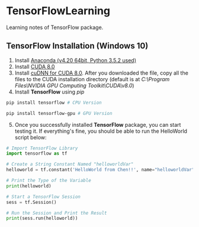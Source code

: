 # TensorFlowLearning
Learning notes of TensorFlow package.

## TensorFlow Installation (Windows 10)
1. Install [Anaconda (v4.20 64bit, Python 3.5.2 used)](https://www.continuum.io/downloads)
2. Install [CUDA 8.0](https://developer.nvidia.com/cuda-downloads)
3. Install [cuDNN for CUDA 8.0](https://developer.nvidia.com/cudnn). After you downloaded the file, copy all the files to the CUDA installation directory (default is at *C:\Program Files\NVIDIA GPU Computing Toolkit\CUDA\v8.0*)
4. Install **TensorFlow** using *pip*
```bash
pip install tensorflow # CPU Version
```
```bash
pip install tensorflow-gpu # GPU Version
```
5. Once you successfully installed **TensorFlow** package, you can start testing it. If everything's fine, you should be able to run the HelloWorld script below:
```python
# Import TensorFlow Library
import tensorflow as tf

# Create a String Constant Named "helloworldVar"
helloworld = tf.constant('HelloWorld from Chen!!', name="helloworldVar") 

# Print the Type of the Variable
print(helloworld)

# Start a TensorFlow Session
sess = tf.Session()

# Run the Session and Print the Result
print(sess.run(helloworld))
```
